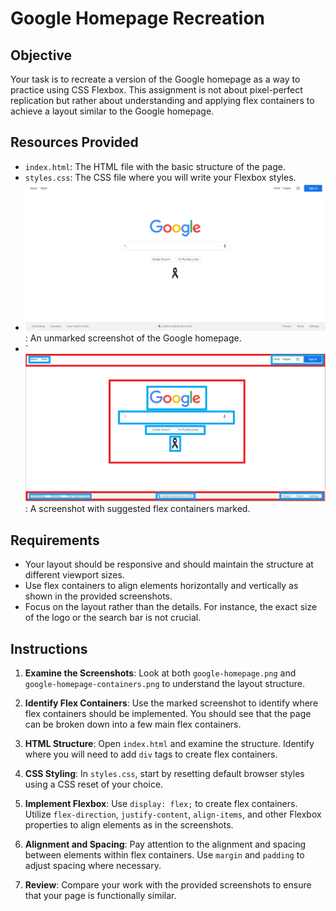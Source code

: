 # Google Homepage Recreation
## Objective
Your task is to recreate a version of the Google homepage as a way to practice using CSS Flexbox. This assignment is not about pixel-perfect replication but rather about understanding and applying flex containers to achieve a layout similar to the Google homepage.

## Resources Provided
- `index.html`: The HTML file with the basic structure of the page.
- `styles.css`: The CSS file where you will write your Flexbox styles.
- ![Flexbox ](./google-homepage.PNG): An unmarked screenshot of the Google homepage.
- `![Flexbox ](./google-homepage-containers.PNG): A screenshot with suggested flex containers marked.

## Requirements
- Your layout should be responsive and should maintain the structure at different viewport sizes.
- Use flex containers to align elements horizontally and vertically as shown in the provided screenshots.
- Focus on the layout rather than the details. For instance, the exact size of the logo or the search bar is not crucial.

## Instructions

1. **Examine the Screenshots**: Look at both `google-homepage.png` and `google-homepage-containers.png` to understand the layout structure.

2. **Identify Flex Containers**: Use the marked screenshot to identify where flex containers should be implemented. You should see that the page can be broken down into a few main flex containers.

3. **HTML Structure**: Open `index.html` and examine the structure. Identify where you will need to add `div` tags to create flex containers.

4. **CSS Styling**: In `styles.css`, start by resetting default browser styles using a CSS reset of your choice.

5. **Implement Flexbox**: Use `display: flex;` to create flex containers. Utilize `flex-direction`, `justify-content`, `align-items`, and other Flexbox properties to align elements as in the screenshots.

6. **Alignment and Spacing**: Pay attention to the alignment and spacing between elements within flex containers. Use `margin` and `padding` to adjust spacing where necessary.

7. **Review**: Compare your work with the provided screenshots to ensure that your page is functionally similar.



